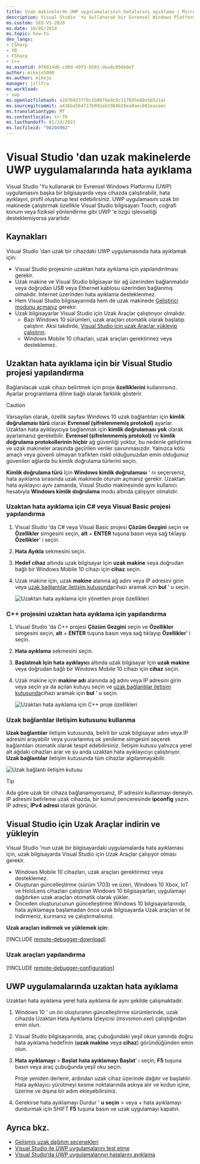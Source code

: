 ```yaml
---
title: Uzak makinelerde UWP uygulamalarının hatalarını ayıklama | Microsoft Docs
description: Visual Studio 'Yu kullanarak bir Evrensel Windows Platformu (UWP) uygulamasını başka bir bilgisayarda veya cihazda Uzaktan çalıştırma, hata ayıklama, profil oluşturma ve test etme işlemlerini inceleyin.
ms.custom: SEO-VS-2020
ms.date: 10/05/2018
ms.topic: how-to
dev_langs:
- CSharp
- VB
- FSharp
- C++
ms.assetid: 0f6814d6-cd0d-49f3-b501-dea8c094b8ef
author: mikejo5000
ms.author: mikejo
manager: jillfra
ms.workload:
- uwp
ms.openlocfilehash: a28769237f0c1b0078e9c9c117695e68e5b521ac
ms.sourcegitcommit: a436ba564717b992eb1984b28ea0aec801eacaec
ms.translationtype: MT
ms.contentlocale: tr-TR
ms.lasthandoff: 01/14/2021
ms.locfileid: "98204962"
---
```

# <a name="debug-uwp-apps-on-remote-machines-from-visual-studio"></a>Visual Studio 'dan uzak makinelerde UWP uygulamalarında hata ayıklama

Visual Studio 'Yu kullanarak bir Evrensel Windows Platformu (UWP) uygulamasını başka bir bilgisayarda veya cihazda çalıştırabilir, hata ayıklayın, profil oluşturup test edebilirsiniz. UWP uygulamasını uzak bir makinede çalıştırmak özellikle Visual Studio bilgisayarı Touch, coğrafi konum veya fiziksel yönlendirme gibi UWP 'e özgü işlevselliği desteklemiyorsa yararlıdır.

## <a name="prerequisites"></a><a name="BKMK_Prerequisites"></a> Kaynakları

Visual Studio 'dan uzak bir cihazdaki UWP uygulamasında hata ayıklamak için:

- Visual Studio projesinin uzaktan hata ayıklama için yapılandırılması gerekir.
- Uzak makine ve Visual Studio bilgisayar bir ağ üzerinden bağlanmalıdır veya doğrudan USB veya Ethernet kablosu üzerinden bağlanmış olmalıdır. Internet üzerinden hata ayıklama desteklenmez.
- Hem Visual Studio bilgisayarında hem de uzak makinede [Geliştirici modunu açmanız](/windows/uwp/get-started/enable-your-device-for-development) gerekir.
- Uzak bilgisayarlar Visual Studio için Uzak Araçlar çalıştırıyor olmalıdır.
  - Bazı Windows 10 sürümleri, uzak araçları otomatik olarak başlatıp çalıştırır. Aksi takdirde, [Visual Studio için uzak Araçlar yükleyip çalıştırın](#BKMK_download).
  - Windows Mobile 10 cihazları, uzak araçları gerektirmez veya desteklemez.

## <a name="configure-a-visual-studio-project-for-remote-debugging"></a><a name="BKMK_ConnectVS"></a> Uzaktan hata ayıklama için bir Visual Studio projesi yapılandırma
<a name="BKMK_DirectConnect"></a> Bağlanılacak uzak cihazı belirtmek için proje **özelliklerini** kullanırsınız. Ayarlar programlama diline bağlı olarak farklılık gösterir.

> [!CAUTION]
> Varsayılan olarak, özellik sayfası Windows 10 uzak bağlantıları için **kimlik doğrulaması türü** olarak **Evrensel (şifrelenmemiş protokol)** ayarlar. Uzaktan hata ayıklayıcıya bağlanmak için **kimlik doğrulaması yok** olarak ayarlamanız gerekebilir. **Evrensel (şifrelenmemiş protokol)** ve **kimlik doğrulama protokollerinin hiçbir** ağ güvenliği yoktur, bu nedenle geliştirme ve uzak makineler arasında geçirilen veriler savunmasızdır. Yalnızca kötü amaçlı veya güvenli olmayan trafikten riskli olduğunuzdan emin olduğunuz güvenilen ağlarda bu kimlik doğrulama türlerini seçin.
>
>**Kimlik doğrulama türü** Için **Windows kimlik doğrulaması** ' nı seçerseniz, hata ayıklama sırasında uzak makinede oturum açmanız gerekir. Uzaktan hata ayıklayıcı aynı zamanda, Visual Studio makinesinde aynı kullanıcı hesabıyla **Windows kimlik doğrulama** modu altında çalışıyor olmalıdır.

### <a name="configure-a-c-or-visual-basic-project-for-remote-debugging"></a><a name="BKMK_Choosing_the_remote_device_for_C__and_Visual_Basic_projects"></a> Uzaktan hata ayıklama için C# veya Visual Basic projesi yapılandırma

1. Visual Studio 'da C# veya Visual Basic projesi **Çözüm Gezgini** seçin ve **Özellikler** simgesini seçin, **alt** + **ENTER** tuşuna basın veya sağ tıklayıp **Özellikler**' i seçin.

1. **Hata Ayıkla** sekmesini seçin.

1. **Hedef cihaz** altında uzak bilgisayar Için **uzak makine** veya doğrudan bağlı bir Windows Mobile 10 cihazı için **cihaz** seçin.

1. Uzak makine için, uzak **makine** alanına ağ adını veya IP adresini girin veya [uzak bağlantılar iletişim kutusunda](#remote-connections)cihazı aramak için **bul** ' u seçin.

    ![Uzaktan hata ayıklama için yönetilen proje özellikleri](../debugger/media/vsrun_managed_projprop_remote.png "Yönetilen hata ayıklama projesi özellikleri")

### <a name="configure-a-c-project-for-remote-debugging"></a><a name="BKMK_Choosing_the_remote_device_for_JavaScript_and_C___projects"></a> C++ projesini uzaktan hata ayıklama için yapılandırma

1. Visual Studio 'da C++ projesi **Çözüm Gezgini** seçin ve **Özellikler** simgesini seçin, **alt** + **ENTER** tuşuna basın veya sağ tıklayıp **Özellikler**' i seçin.

1. **Hata ayıklama** sekmesini seçin.

3. **Başlatmak Için hata ayıklayıcı** altında uzak bilgisayar Için **uzak makine** veya doğrudan bağlı bir Windows Mobile 10 cihazı için **cihaz** seçin.

1. Uzak makine için **makine adı** alanında ağ adını veya IP adresini girin veya seçin ya da açılan kutuyu seçin ve [uzak bağlantılar iletişim kutusunda](#remote-connections)cihazı aramak için **bul** ' u seçin.

    ![Uzaktan hata ayıklama için C++ proje özellikleri](../debugger/media/vsrun_cpp_projprop_remote.png "C++ hata ayıklama projesi özellikleri")

### <a name="use-the-remote-connections-dialog-box"></a><a name="remote-connections"></a> Uzak bağlantılar iletişim kutusunu kullanma

**Uzak bağlantılar** iletişim kutusunda, belirli bir uzak bilgisayar adını veya IP adresini arayabilir veya yuvarlanmış ok yenileme simgesini seçerek bağlantıları otomatik olarak tespit edebilirsiniz. İletişim kutusu yalnızca yerel alt ağdaki cihazları arar ve şu anda uzaktan hata ayıklayıcıyı çalıştırıyor. **Uzak bağlantılar** iletişim kutusunda tüm cihazlar algılanmayabilir.

 ![Uzak bağlantı iletişim kutusu](../debugger/media/vsrun_selectremotedebuggerdlg.png "Uzak bağlantılar iletişim kutusu")

>[!TIP]
>Ada göre uzak bir cihaza bağlanamıyorsanız, IP adresini kullanmayı deneyin. IP adresini belirleme uzak cihazda, bir komut penceresinde **ipconfig** yazın. IP adresi, **IPv4 adresi** olarak görünür.

## <a name="download-and-install-the-remote-tools-for-visual-studio"></a><a name="BKMK_download"></a> Visual Studio için Uzak Araçlar indirin ve yükleyin

Visual Studio 'nun uzak bir bilgisayardaki uygulamalarda hata ayıklaması için, uzak bilgisayarda Visual Studio için Uzak Araçlar çalışıyor olması gerekir.

- Windows Mobile 10 cihazları, uzak araçları gerektirmez veya desteklemez.
- Oluşturan güncelleştirme (sürüm 1703) ve üzeri, Windows 10 Xbox, IoT ve HoloLens cihazları çalıştıran Windows 10 bilgisayarları, uygulamayı dağıtırken uzak araçları otomatik olarak yükler.
- Önceden oluşturucunun güncelleştirme Windows 10 bilgisayarlarında, hata ayıklamaya başlamadan önce uzak bilgisayarda Uzak araçları el ile indirmeniz, kurmanız ve çalıştırmalısınız.

**Uzak araçları indirmek ve yüklemek için:**

[!INCLUDE [remote-debugger-download](../debugger/includes/remote-debugger-download.md)]

### <a name="configure-the-remote-tools"></a><a name="BKMK_setup"></a> Uzak araçları yapılandırma

[!INCLUDE [remote-debugger-configuration](../debugger/includes/remote-debugger-configuration.md)]

## <a name="debug-uwp-apps-remotely"></a><a name="BKMK_RunRemoteDebug"></a> UWP uygulamalarında uzaktan hata ayıklama

Uzaktan hata ayıklama yerel hata ayıklama ile aynı şekilde çalışmaktadır.

1. Windows 10 ' un ön oluşturanın güncelleştirme sürümlerinde, uzak cihazda Uzaktan Hata Ayıklama İzleyicisi (*msvsmon.exe*) çalıştığından emin olun.

1. Visual Studio bilgisayarında, araç çubuğundaki yeşil okun yanında doğru hata ayıklama hedefinin (**uzak makine** veya **cihaz**) göründüğünden emin olun.

1. **Hata ayıklamayı**  >  **Başlat hata ayıklamayı Başlat**' ı seçin, **F5** tuşuna basın veya araç çubuğunda yeşil oku seçin.

   Proje yeniden derlenir, ardından uzak cihaz üzerinde dağıtır ve başlatılır. Hata ayıklayıcı yürütmeyi kesme noktalarında askıya alır ve kodun içine, üzerine ve dışına bir adım ekleyebilirsiniz.

1. Gerekirse hata ayıklamayı Durdur ' **u seçin**  >   veya  + hata ayıklamayı durdurmak için SHIFT **F5** tuşuna basın ve uzak uygulamayı kapatın.

## <a name="see-also"></a>Ayrıca bkz.
- [Gelişmiş uzak dağıtım seçenekleri](/windows/uwp/debug-test-perf/deploying-and-debugging-uwp-apps#advanced-remote-deployment-options)
- [Visual Studio ile UWP uygulamalarını test etme](../test/unit-test-your-code.md)
- [Visual Studio’da UWP uygulamalarının hatalarını ayıklama](debugging-windows-store-and-windows-universal-apps.md)
